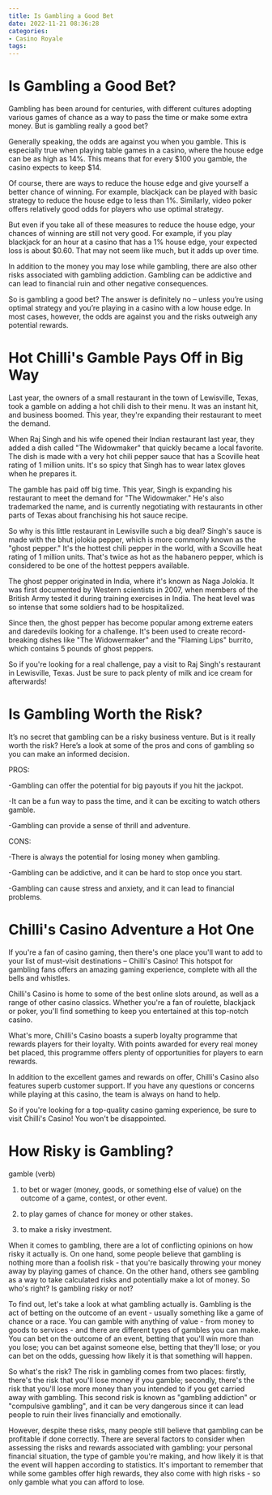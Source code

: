 ```yaml
---
title: Is Gambling a Good Bet 
date: 2022-11-21 08:36:28
categories:
- Casino Royale
tags:
---
```



#  Is Gambling a Good Bet? 

Gambling has been around for centuries, with different cultures adopting various games of chance as a way to pass the time or make some extra money. But is gambling really a good bet?

Generally speaking, the odds are against you when you gamble. This is especially true when playing table games in a casino, where the house edge can be as high as 14%. This means that for every $100 you gamble, the casino expects to keep $14.

Of course, there are ways to reduce the house edge and give yourself a better chance of winning. For example, blackjack can be played with basic strategy to reduce the house edge to less than 1%. Similarly, video poker offers relatively good odds for players who use optimal strategy.

But even if you take all of these measures to reduce the house edge, your chances of winning are still not very good. For example, if you play blackjack for an hour at a casino that has a 1% house edge, your expected loss is about $0.60. That may not seem like much, but it adds up over time.

In addition to the money you may lose while gambling, there are also other risks associated with gambling addiction. Gambling can be addictive and can lead to financial ruin and other negative consequences.

So is gambling a good bet? The answer is definitely no – unless you’re using optimal strategy and you’re playing in a casino with a low house edge. In most cases, however, the odds are against you and the risks outweigh any potential rewards.

#  Hot Chilli's Gamble Pays Off in Big Way 
 Last year, the owners of a small restaurant in the town of Lewisville, Texas, took a gamble on adding a hot chili dish to their menu. It was an instant hit, and business boomed. This year, they're expanding their restaurant to meet the demand. 

When Raj Singh and his wife opened their Indian restaurant last year, they added a dish called "The Widowmaker" that quickly became a local favorite. The dish is made with a very hot chili pepper sauce that has a Scoville heat rating of 1 million units. It's so spicy that Singh has to wear latex gloves when he prepares it. 

The gamble has paid off big time. This year, Singh is expanding his restaurant to meet the demand for "The Widowmaker." He's also trademarked the name, and is currently negotiating with restaurants in other parts of Texas about franchising his hot sauce recipe. 

So why is this little restaurant in Lewisville such a big deal? Singh's sauce is made with the bhut jolokia pepper, which is more commonly known as the "ghost pepper." It's the hottest chili pepper in the world, with a Scoville heat rating of 1 million units. That's twice as hot as the habanero pepper, which is considered to be one of the hottest peppers available. 

The ghost pepper originated in India, where it's known as Naga Jolokia. It was first documented by Western scientists in 2007, when members of the British Army tested it during training exercises in India. The heat level was so intense that some soldiers had to be hospitalized. 

Since then, the ghost pepper has become popular among extreme eaters and daredevils looking for a challenge. It's been used to create record-breaking dishes like "The Widowermaker" and the "Flaming Lips" burrito, which contains 5 pounds of ghost peppers. 

So if you're looking for a real challenge, pay a visit to Raj Singh's restaurant in Lewisville, Texas. Just be sure to pack plenty of milk and ice cream for afterwards!

#  Is Gambling Worth the Risk? 

It’s no secret that gambling can be a risky business venture. But is it really worth the risk? Here’s a look at some of the pros and cons of gambling so you can make an informed decision.

PROS: 

-Gambling can offer the potential for big payouts if you hit the jackpot.

-It can be a fun way to pass the time, and it can be exciting to watch others gamble.

-Gambling can provide a sense of thrill and adventure.

CONS: 

-There is always the potential for losing money when gambling.

-Gambling can be addictive, and it can be hard to stop once you start.

-Gambling can cause stress and anxiety, and it can lead to financial problems.

#  Chilli's Casino Adventure a Hot One 

If you're a fan of casino gaming, then there's one place you'll want to add to your list of must-visit destinations – Chilli's Casino! This hotspot for gambling fans offers an amazing gaming experience, complete with all the bells and whistles.

Chilli's Casino is home to some of the best online slots around, as well as a range of other casino classics. Whether you're a fan of roulette, blackjack or poker, you'll find something to keep you entertained at this top-notch casino.

What's more, Chilli's Casino boasts a superb loyalty programme that rewards players for their loyalty. With points awarded for every real money bet placed, this programme offers plenty of opportunities for players to earn rewards.

In addition to the excellent games and rewards on offer, Chilli's Casino also features superb customer support. If you have any questions or concerns while playing at this casino, the team is always on hand to help.

So if you're looking for a top-quality casino gaming experience, be sure to visit Chilli's Casino! You won't be disappointed.

#  How Risky is Gambling?

 gamble (verb)

1. to bet or wager (money, goods, or something else of value) on the outcome of a game, contest, or other event.

2. to play games of chance for money or other stakes.

3. to make a risky investment.

When it comes to gambling, there are a lot of conflicting opinions on how risky it actually is. On one hand, some people believe that gambling is nothing more than a foolish risk - that you're basically throwing your money away by playing games of chance. On the other hand, others see gambling as a way to take calculated risks and potentially make a lot of money. So who's right? Is gambling risky or not?

To find out, let's take a look at what gambling actually is. Gambling is the act of betting on the outcome of an event - usually something like a game of chance or a race. You can gamble with anything of value - from money to goods to services - and there are different types of gambles you can make. You can bet on the outcome of an event, betting that you'll win more than you lose; you can bet against someone else, betting that they'll lose; or you can bet on the odds, guessing how likely it is that something will happen.

So what's the risk? The risk in gambling comes from two places: firstly, there's the risk that you'll lose money if you gamble; secondly, there's the risk that you'll lose more money than you intended to if you get carried away with gambling. This second risk is known as "gambling addiction" or "compulsive gambling", and it can be very dangerous since it can lead people to ruin their lives financially and emotionally.

However, despite these risks, many people still believe that gambling can be profitable if done correctly. There are several factors to consider when assessing the risks and rewards associated with gambling: your personal financial situation, the type of gamble you're making, and how likely it is that the event will happen according to statistics. It's important to remember that while some gambles offer high rewards, they also come with high risks - so only gamble what you can afford to lose.